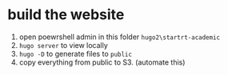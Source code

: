# build the website

1. open poewrshell admin in this folder `hugo2\startrt-academic`
2. `hugo server` to view locally
3. `hugo -D` to generate files to `public`
4. copy everything from public to S3. (automate this)